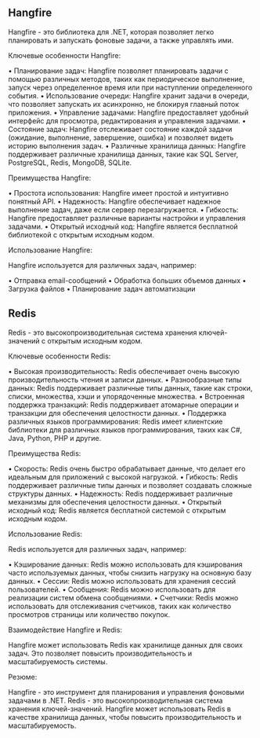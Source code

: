 ## Hangfire

Hangfire - это библиотека для .NET, которая позволяет легко планировать и запускать фоновые задачи, а также управлять ими. 

Ключевые особенности Hangfire:

• Планирование задач: Hangfire позволяет планировать задачи с помощью различных методов, таких как периодическое выполнение, запуск через определенное время или при наступлении определенного события.
• Использование очереди: Hangfire хранит задачи в очереди, что позволяет запускать их асинхронно, не блокируя главный поток приложения.
• Управление задачами: Hangfire предоставляет удобный интерфейс для просмотра, редактирования и управления задачами.
• Состояние задач: Hangfire отслеживает состояние каждой задачи (ожидание, выполнение, завершение, ошибка) и позволяет видеть историю выполнения задач.
• Различные хранилища данных: Hangfire поддерживает различные хранилища данных, такие как SQL Server, PostgreSQL, Redis, MongoDB, SQLite.

Преимущества Hangfire:

• Простота использования: Hangfire имеет простой и интуитивно понятный API.
• Надежность: Hangfire обеспечивает надежное выполнение задач, даже если сервер перезагружается.
• Гибкость: Hangfire предоставляет различные варианты настройки и управления задачами.
• Открытый исходный код: Hangfire является бесплатной библиотекой с открытым исходным кодом.

Использование Hangfire:

Hangfire используется для различных задач, например:

• Отправка email-сообщений
• Обработка больших объемов данных
• Загрузка файлов
• Планирование задач автоматизации

## Redis

Redis - это высокопроизводительная система хранения ключей-значений с открытым исходным кодом.

Ключевые особенности Redis:

• Высокая производительность: Redis обеспечивает очень высокую производительность чтения и записи данных.
• Разнообразные типы данных: Redis поддерживает различные типы данных, такие как строки, списки, множества, хэши и упорядоченные множества.
• Встроенная поддержка транзакций: Redis поддерживает атомарные операции и транзакции для обеспечения целостности данных.
• Поддержка различных языков программирования: Redis имеет клиентские библиотеки для различных языков программирования, таких как C#, Java, Python, PHP и другие.

Преимущества Redis:

• Скорость: Redis очень быстро обрабатывает данные, что делает его идеальным для приложений с высокой нагрузкой.
• Гибкость: Redis поддерживает различные типы данных и позволяет создавать сложные структуры данных.
• Надежность: Redis поддерживает различные механизмы для обеспечения целостности данных.
• Открытый исходный код: Redis является бесплатной системой с открытым исходным кодом.

Использование Redis:

Redis используется для различных задач, например:

• Кэширование данных: Redis можно использовать для кэширования часто используемых данных, чтобы снизить нагрузку на основную базу данных.
• Сессии: Redis можно использовать для хранения сессий пользователей.
• Сообщения: Redis можно использовать для реализации систем обмена сообщениями.
• Счетчики: Redis можно использовать для отслеживания счетчиков, таких как количество просмотров страницы или количество покупок.

Взаимодействие Hangfire и Redis:

Hangfire может использовать Redis как хранилище данных для своих задач. Это позволяет повысить производительность и масштабируемость системы.

Резюме:

Hangfire - это инструмент для планирования и управления фоновыми задачами в .NET. Redis - это высокопроизводительная система хранения ключей-значений. Hangfire может использовать Redis в качестве хранилища данных, чтобы повысить производительность и масштабируемость.

